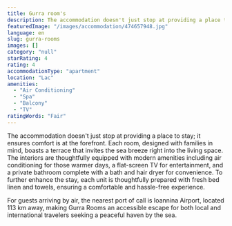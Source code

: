 ```yaml
---
title: Gurra room's
description: The accommodation doesn't just stop at providing a place to stay; it ensures comfort is at the forefront. Each room, designed with families in mind, boasts a te
featuredImage: "/images/accommodation/474657948.jpg"
language: en
slug: gurra-rooms
images: []
category: "null"
starRating: 4
rating: 4
accommodationType: "apartment"
location: "Lac"
amenities:
  - "Air Conditioning"
  - "Spa"
  - "Balcony"
  - "TV"
ratingWords: "Fair"
---
```


The accommodation doesn't just stop at providing a place to stay; it ensures comfort is at the forefront. Each room, designed with families in mind, boasts a terrace that invites the sea breeze right into the living space. The interiors are thoughtfully equipped with modern amenities including air conditioning for those warmer days, a flat-screen TV for entertainment, and a private bathroom complete with a bath and hair dryer for convenience. To further enhance the stay, each unit is thoughtfully prepared with fresh bed linen and towels, ensuring a comfortable and hassle-free experience.

For guests arriving by air, the nearest port of call is Ioannina Airport, located 113 km away, making Gurra Rooms an accessible escape for both local and international travelers seeking a peaceful haven by the sea.

